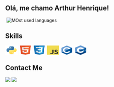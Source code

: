 ## Olá, me chamo Arthur Henrique!

<div>
    <a href="https://github.com/ArthurHenriqueSilva"></a>
    <img height="150em" src="https://github-readme-stats-sigma-five.vercel.app/api?username=arthurhenriquesilva&show_icons=true&theme=dark" alt="">
    <img height="150em" src="https://github-readme-stats-sigma-five.vercel.app/api/top-langs/?username=arthurhenriquesilva&theme=dark&layout=compact" alt="MOst used languages">
</div>
   
## Skills
<div>
    <img align="center" alt="" height="30" width="40" src="https://raw.githubusercontent.com/devicons/devicon/master/icons/python/python-original.svg">
    <img align="center" alt="" height="30" width="40" src="https://raw.githubusercontent.com/devicons/devicon/master/icons/html5/html5-original.svg">
    <img align="center" alt="" height="30" width="40" src="https://raw.githubusercontent.com/devicons/devicon/master/icons/css3/css3-original.svg">
    <img align="center" alt="" height="30" width="40" src="https://raw.githubusercontent.com/devicons/devicon/master/icons/javascript/javascript-original.svg">
    <img align="center" alt="" height="30" width="40" src="https://raw.githubusercontent.com/devicons/devicon/master/icons/c/c-original.svg">
    <img align="center" alt="" height="30" width="40" src="https://raw.githubusercontent.com/devicons/devicon/master/icons/cplusplus/cplusplus-original.svg">
</div>

##


## Contact Me
<div>
    <a href="mailto:arthurhenrique.contactus@gmail.com"><img src="https://img.shields.io/badge/-Gmail-%23333?style=for-the-badge&logo=gmail&color=white" target="_blank"></a>
    <a href="https://www.linkedin.com/in/arthur-henrique-silva-de-lima/"><img src="https://img.shields.io/badge/-LinkedIn-%230077B5?style=for-the-badge&logo=linkedin&logoColor=white" target="_blank"></a>
</div>

<!---
ArthurHenriqueSilva/ArthurHenriqueSilva is a ✨ special ✨ repository because its `README.md` (this file) appears on your GitHub profile.
You can click the Preview link to take a look at your changes.
--->
